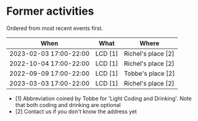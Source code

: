 # Former activities

Ordered from most recent events first.

When                  |What       |Where
----------------------|-----------|------------------
2023-02-03 17:00-22:00|LCD [1]    |Richel's place [2]
2022-10-04 17:00-22:00|LCD [1]    |Richel's place [2]
2022-09-09 17:00-22:00|LCD [1]    |Tobbe's place [2]
2023-03-03 17:00-22:00|LCD [1]    |Richel's place [2]

 * [1] Abbreviation coined by Tobbe for 'Light Coding and Drinking'.
   Note that both coding and drinking are optional
 * [2] Contact us if you don't know the address yet
